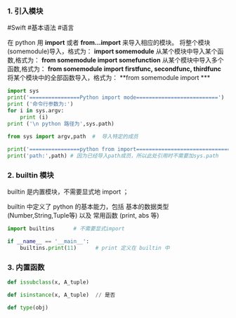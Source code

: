 ### 1. 引入模块
#Swift 
#基本语法
#语言


在 python 用 **import** 或者 **from...import** 来导入相应的模块。
将整个模块(somemodule)导入，格式为： **import somemodule**
从某个模块中导入某个函数,格式为： **from somemodule import somefunction**
从某个模块中导入多个函数,格式为： **from somemodule import firstfunc, secondfunc, thirdfunc**
将某个模块中的全部函数导入，格式为： **from somemodule import ***


```python
import sys
print('================Python import mode==========================')
print ('命令行参数为:')
for i in sys.argv:
    print (i)
print ('\n python 路径为',sys.path)

from sys import argv,path  #  导入特定的成员
 
print('================python from import===================================')
print('path:',path) # 因为已经导入path成员，所以此处引用时不需要加sys.path
```
### 
### 2. builtin 模块


builtin 是内置模块，不需要显式地 import ；


builtin 中定义了 python 的基本能力，包括 基本的数据类型 (Number,String,Tuple等) 以及 常用函数 (print, abs 等)
​

```python
import builtins      # 不需要显式import

if __name__ == '__main__':
    builtins.print(11)      # print 定义在 builtin 中

```




### 3. 内置函数


```python
def issubclass(x, A_tuple)

def isinstance(x, A_tuple)  // 是否

def type(obj)    
```

